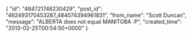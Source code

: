  {
   "id": "484721748230429",
   "post_id": "462493170453287_484074394961831",
   "from_name": "Scott Duncan",
   "message": "ALBERTA does not equal MANITOBA :P",
   "created_time": "2013-02-25T00:54:50+0000"
 }
